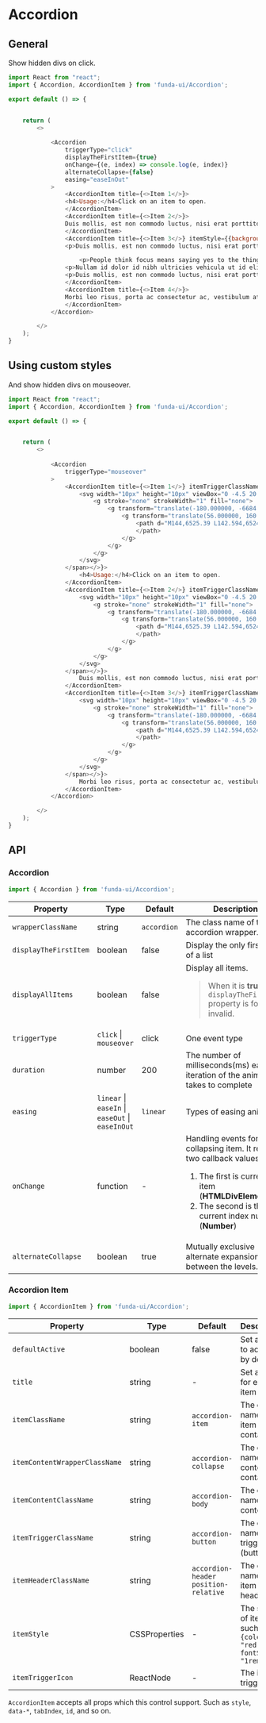 # Accordion


## General

Show hidden divs on click.

```js
import React from "react";
import { Accordion, AccordionItem } from 'funda-ui/Accordion';

export default () => {


    return (
        <>
           
            <Accordion 
                triggerType="click" 
                displayTheFirstItem={true} 
                onChange={(e, index) => console.log(e, index)} 
                alternateCollapse={false}
                easing="easeInOut"
            >
                <AccordionItem title={<>Item 1</>}>
                <h4>Usage:</h4>Click on an item to open.
                </AccordionItem>
                <AccordionItem title={<>Item 2</>}>
                Duis mollis, est non commodo luctus, nisi erat porttitor ligula, eget lacinia odio sem nec elit. Cras mattis consectetur purus sit amet fermentum. Morbi leo risus, porta ac consectetur ac, vestibulum at eros. Praesent commodo cursus magna, vel scelerisque nisl consectetur et.
                </AccordionItem>
                <AccordionItem title={<>Item 3</>} itemStyle={{background: '#eee'}}>
                <p>Duis mollis, est non commodo luctus, nisi erat porttitor ligula, eget lacinia odio sem nec elit. Cras mattis consectetur purus sit amet fermentum. Morbi leo risus, porta ac consectetur ac.</p>

                    <p>People think focus means saying yes to the thing you&#8217;ve got to focus on. But that&#8217;s not what it means at all. It means saying no to the hundred other good ideas that there are. You have to pick carefully. I&#8217;m actually as proud of the things we haven&#8217;t done as the things I have done. Innovation is saying no to 1,000 things. <cite>Steve Jobs &#8211; Apple Worldwide Developers&#8217; Conference, 1997</cite></p>
                <p>Nullam id dolor id nibh ultricies vehicula ut id elit. Curabitur blandit tempus porttitor. Integer posuere erat a ante venenatis dapibus posuere velit aliquet. Cras justo odio, dapibus ac facilisis in, egestas eget quam. Vestibulum id ligula porta felis euismod semper. Donec id elit non mi porta gravida at eget metus. Vestibulum id ligula porta felis euismod semper.</p>
                <p>Duis mollis, est non commodo luctus, nisi erat porttitor ligula, eget lacinia odio sem nec elit. Cras mattis consectetur purus sit amet fermentum. Morbi leo risus, porta ac consectetur ac.</p>
                </AccordionItem>
                <AccordionItem title={<>Item 4</>}>
                Morbi leo risus, porta ac consectetur ac, vestibulum at eros. Praesent commodo cursus magna, vel scelerisque nisl consectetur et.
                </AccordionItem>
            </Accordion>

        </>
    );
}
```


## Using custom styles

And show hidden divs on mouseover.

```js
import React from "react";
import { Accordion, AccordionItem } from 'funda-ui/Accordion';

export default () => {


    return (
        <>
           
            <Accordion 
                triggerType="mouseover"
            >
                <AccordionItem title={<>Item 1</>} itemTriggerClassName="btn btn-primary w-100 px-3 py-1" itemTriggerIcon={<><span className="d-block position-absolute me-3 z-1" style={{top: '50%', right: 0, transform: 'translateY(-50%)'}}>
                    <svg width="10px" height="10px" viewBox="0 -4.5 20 20">
                        <g stroke="none" strokeWidth="1" fill="none">
                            <g transform="translate(-180.000000, -6684.000000)" className="arrow-fill-g" fill="#a5a5a5">
                                <g transform="translate(56.000000, 160.000000)">
                                    <path d="M144,6525.39 L142.594,6524 L133.987,6532.261 L133.069,6531.38 L133.074,6531.385 L125.427,6524.045 L124,6525.414 C126.113,6527.443 132.014,6533.107 133.987,6535 C135.453,6533.594 134.024,6534.965 144,6525.39">
                                    </path>
                                </g>
                            </g>
                        </g>
                    </svg>
                </span></>}>
                    <h4>Usage:</h4>Click on an item to open.
                </AccordionItem>
                <AccordionItem title={<>Item 2</>} itemTriggerClassName="btn btn-primary w-100 px-3 py-1" itemTriggerIcon={<><span className="d-block position-absolute me-3 z-1" style={{top: '50%', right: 0, transform: 'translateY(-50%)'}}>
                    <svg width="10px" height="10px" viewBox="0 -4.5 20 20">
                        <g stroke="none" strokeWidth="1" fill="none">
                            <g transform="translate(-180.000000, -6684.000000)" className="arrow-fill-g" fill="#a5a5a5">
                                <g transform="translate(56.000000, 160.000000)">
                                    <path d="M144,6525.39 L142.594,6524 L133.987,6532.261 L133.069,6531.38 L133.074,6531.385 L125.427,6524.045 L124,6525.414 C126.113,6527.443 132.014,6533.107 133.987,6535 C135.453,6533.594 134.024,6534.965 144,6525.39">
                                    </path>
                                </g>
                            </g>
                        </g>
                    </svg>
                </span></>}>
                    Duis mollis, est non commodo luctus, nisi erat porttitor ligula, eget lacinia odio sem nec elit. Cras mattis consectetur purus sit amet fermentum. Morbi leo risus, porta ac consectetur ac, vestibulum at eros. Praesent commodo cursus magna, vel scelerisque nisl consectetur et.
                </AccordionItem>
                <AccordionItem title={<>Item 3</>} itemTriggerClassName="btn btn-primary w-100 px-3 py-1" itemTriggerIcon={<><span className="d-block position-absolute me-3 z-1" style={{top: '50%', right: 0, transform: 'translateY(-50%)'}}>
                    <svg width="10px" height="10px" viewBox="0 -4.5 20 20">
                        <g stroke="none" strokeWidth="1" fill="none">
                            <g transform="translate(-180.000000, -6684.000000)" className="arrow-fill-g" fill="#a5a5a5">
                                <g transform="translate(56.000000, 160.000000)">
                                    <path d="M144,6525.39 L142.594,6524 L133.987,6532.261 L133.069,6531.38 L133.074,6531.385 L125.427,6524.045 L124,6525.414 C126.113,6527.443 132.014,6533.107 133.987,6535 C135.453,6533.594 134.024,6534.965 144,6525.39">
                                    </path>
                                </g>
                            </g>
                        </g>
                    </svg>
                </span></>}>
                    Morbi leo risus, porta ac consectetur ac, vestibulum at eros. Praesent commodo cursus magna, vel scelerisque nisl consectetur et.
                </AccordionItem>
            </Accordion>

        </>
    );
}
```



## API

### Accordion
```js
import { Accordion } from 'funda-ui/Accordion';
```
| Property | Type | Default | Description | Required |
| --- | --- | --- | --- | --- |
| `wrapperClassName` | string | `accordion` | The class name of the accordion wrapper. | - |
| `displayTheFirstItem` | boolean | false | Display the only first item of a list | - |
| `displayAllItems` | boolean | false | Display all items. <blockquote>When it is **true**, the `displayTheFirstItem` property is forced to invalid.</blockquote> | - |
| `triggerType` | `click` \| `mouseover`  | click | One event type | - |
| `duration` | number | 200 | The number of milliseconds(ms) each iteration of the animation takes to complete | - |
| `easing` | `linear` \| `easeIn` \| `easeOut` \| `easeInOut` | `linear` | Types of easing animation | - |
| `onChange` | function  | - | Handling events for collapsing item. It returns two callback values. <br /> <ol><li>The first is current item (**HTMLDivElement**)</li><li>The second is the current index number (**Number**)</li></ol> | - |
| `alternateCollapse` | boolean | true | Mutually exclusive alternate expansion between the levels. | - |


### Accordion Item
```js
import { AccordionItem } from 'funda-ui/Accordion';
```
| Property | Type | Default | Description | Required |
| --- | --- | --- | --- | --- |
| `defaultActive` | boolean | false | Set an item to activate by default | - |
| `title` | string | - | Set a title for each item | - |
| `itemClassName` | string | `accordion-item` | The class name of item container. | - |
| `itemContentWrapperClassName` | string | `accordion-collapse` | The class name of the content container. | - |
| `itemContentClassName` | string | `accordion-body` | The class name of the content. | - |
| `itemTriggerClassName` | string | `accordion-button` | The class name of the trigger (button). | - |
| `itemHeaderClassName` | string | `accordion-header position-relative` | The class name of the item header. | - |
| `itemStyle` | CSSProperties | - | The styles of item. such as `{color: "red", fontSize: "1rem"}` | - |
| `itemTriggerIcon` | ReactNode | - | The icon of trigger. | - |

`AccordionItem` accepts all props which this control support. Such as `style`, `data-*`, `tabIndex`, `id`, and so on.


